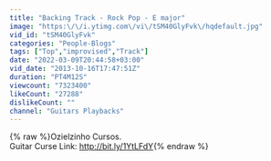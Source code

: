 ```yaml
---
title: "Backing Track - Rock Pop - E major"
image: "https:\/\/i.ytimg.com\/vi\/tSM40GlyFvk\/hqdefault.jpg"
vid_id: "tSM40GlyFvk"
categories: "People-Blogs"
tags: ["Top","improvised","Track"]
date: "2022-03-09T20:44:58+03:00"
vid_date: "2013-10-16T17:47:51Z"
duration: "PT4M12S"
viewcount: "7323400"
likeCount: "27288"
dislikeCount: ""
channel: "Guitars Playbacks"
---
```

{% raw %}Ozielzinho Cursos.<br />Guitar Curse  Link: <a rel="nofollow" target="blank" href="http://bit.ly/1YtLFdY">http://bit.ly/1YtLFdY</a>{% endraw %}
